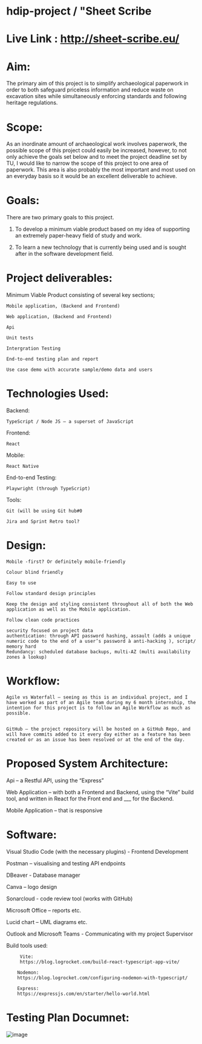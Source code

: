 # hdip-project  /  "Sheet Scribe


# Live Link : http://sheet-scribe.eu/


# Aim: 
 
The primary aim of this project is to simplify archaeological paperwork in order to both safeguard priceless information and reduce waste on excavation sites while simultaneously enforcing standards and following heritage regulations. 

 

# Scope: 
 
As an inordinate amount of archaeological work involves paperwork, the possible scope of this project could easily be increased, however, to not only achieve the goals set below and to meet the project deadline set by TU,  I would like to narrow the scope of this project to one area of paperwork. This area is also probably the most important and most used on an everyday basis so it would be an excellent deliverable to achieve. 

 

# Goals: 
 
There are two primary goals to this project. 

1. To develop a minimum viable product based on my idea of supporting an extremely paper-heavy field of study and work. 
 

2. To learn a new technology that is currently being used and is sought after in the software development field. 



# Project deliverables: 
 

Minimum Viable Product consisting of several key sections; 

    Mobile application, (Backend and Frontend) 

    Web application, (Backend and Frontend) 

    Api 

    Unit tests 

    Intergration Testing

    End-to-end testing plan and report 

    Use case demo with accurate sample/demo data and users 


# Technologies Used: 

Backend: 

    TypeScript / Node JS – a superset of JavaScript 

Frontend: 

    React 

Mobile: 

    React Native  

End-to-end Testing: 

    Playwright (through TypeScript)  

Tools: 

    Git (will be using Git hub#0 

    Jira and Sprint Retro tool? 


# Design: 
 

    Mobile -first? Or definitely mobile-friendly 

    Colour blind friendly 

    Easy to use 

    Follow standard design principles 

    Keep the design and styling consistent throughout all of both the Web application as well as the Mobile application. 

    Follow clean code practices 

    security focused on project data 
    authentication: through API password hashing, assault (adds a unique numeric code to the end of a user’s password à anti-hacking ), script/ memory hard 
    Redundancy: scheduled database backups, multi-AZ (multi availability zones à lookup)  

 

# Workflow: 
 

    Agile vs Waterfall – seeing as this is an individual project, and I have worked as part of an Agile team during my 6 month internship, the intention for this project is to follow an Agile Workflow as much as possible. 
     

    GitHub – the project repository will be hosted on a GitHub Repo, and will have commits added to it every day either as a feature has been created or as an issue has been resolved or at the end of the day. 

 

# Proposed System Architecture: 


Api – a Restful API, using the “Express” 

Web Application – with both a Frontend and Backend, using the “Vite” build tool, and written in React for the Front end and ___ for the Backend. 

Mobile Application – that is responsive 
 

# Software: 

Visual Studio Code (with the necessary plugins) - Frontend Development 

Postman – visualising and testing API endpoints 

DBeaver - Database manager

Canva – logo design 

Sonarcloud - code review tool (works with GitHub)

Microsoft Office – reports etc. 

Lucid chart – UML diagrams etc. 

Outlook and Microsoft Teams - Communicating with my project Supervisor

Build tools used: 
      
         Vite: 
         https://blog.logrocket.com/build-react-typescript-app-vite/ 
      
        Nodemon: 
        https://blog.logrocket.com/configuring-nodemon-with-typescript/ 
      
        Express: 
        https://expressjs.com/en/starter/hello-world.html 


 
# Testing Plan Documnet:



![image](https://github.com/BrightWorgan/hdip-project/assets/73297134/8c131b43-c406-4ab6-998d-05552a1e4be5)

 
 
